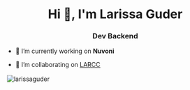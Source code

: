 <h1 align="center">Hi 👋, I'm Larissa Guder</h1>
<h3 align="center">Dev Backend</h3>

- 🔭 I’m currently working on **Nuvoni**

- 👯 I’m collaborating on [LARCC](https://larcc.setrem.com.br)

<p>&nbsp;<img align="center" src="https://github-readme-stats.vercel.app/api?username=larissaguder&show_icons=true&theme=dark&locale=en" alt="larissaguder" /></p>
